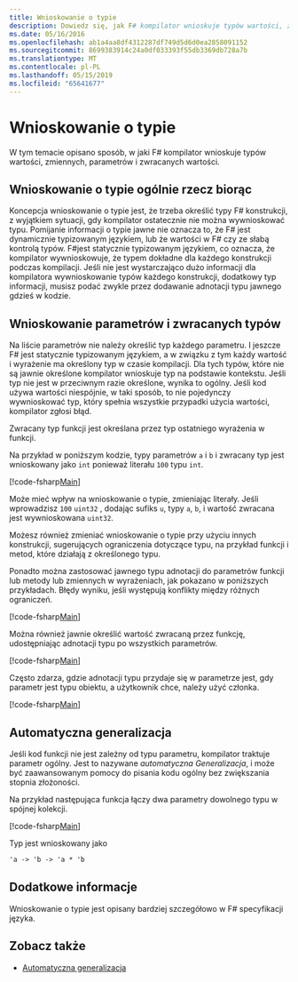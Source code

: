 ```yaml
---
title: Wnioskowanie o typie
description: Dowiedz się, jak F# kompilator wnioskuje typów wartości, zmiennych, parametrów i zwracanych wartości.
ms.date: 05/16/2016
ms.openlocfilehash: ab1a4aa8df4312287df749d5d6d0ea2858091152
ms.sourcegitcommit: 8699383914c24a0df033393f55db3369db728a7b
ms.translationtype: MT
ms.contentlocale: pl-PL
ms.lasthandoff: 05/15/2019
ms.locfileid: "65641677"
---
```

# <a name="type-inference"></a>Wnioskowanie o typie

W tym temacie opisano sposób, w jaki F# kompilator wnioskuje typów wartości, zmiennych, parametrów i zwracanych wartości.

## <a name="type-inference-in-general"></a>Wnioskowanie o typie ogólnie rzecz biorąc

Koncepcja wnioskowanie o typie jest, że trzeba określić typy F# konstrukcji, z wyjątkiem sytuacji, gdy kompilator ostatecznie nie można wywnioskować typu. Pomijanie informacji o typie jawne nie oznacza to, że F# jest dynamicznie typizowanym językiem, lub że wartości w F# czy ze słabą kontrolą typów. F#jest statycznie typizowanym językiem, co oznacza, że kompilator wywnioskowuje, że typem dokładne dla każdego konstrukcji podczas kompilacji. Jeśli nie jest wystarczająco dużo informacji dla kompilatora wywnioskowanie typów każdego konstrukcji, dodatkowy typ informacji, musisz podać zwykle przez dodawanie adnotacji typu jawnego gdzieś w kodzie.

## <a name="inference-of-parameter-and-return-types"></a>Wnioskowanie parametrów i zwracanych typów

Na liście parametrów nie należy określić typ każdego parametru. I jeszcze F# jest statycznie typizowanym językiem, a w związku z tym każdy wartość i wyrażenie ma określony typ w czasie kompilacji. Dla tych typów, które nie są jawnie określone kompilator wnioskuje typ na podstawie kontekstu. Jeśli typ nie jest w przeciwnym razie określone, wynika to ogólny. Jeśli kod używa wartości niespójnie, w taki sposób, to nie pojedynczy wywnioskować typ, który spełnia wszystkie przypadki użycia wartości, kompilator zgłosi błąd.

Zwracany typ funkcji jest określana przez typ ostatniego wyrażenia w funkcji.

Na przykład w poniższym kodzie, typy parametrów `a` i `b` i zwracany typ jest wnioskowany jako `int` ponieważ literału `100` typu `int`.

[!code-fsharp[Main](../../../samples/snippets/fsharp/lang-ref-3/snippet301.fs)]

Może mieć wpływ na wnioskowanie o typie, zmieniając literały. Jeśli wprowadzisz `100` `uint32` , dodając sufiks `u`, typy `a`, `b`, i wartość zwracana jest wywnioskowana `uint32`.

Możesz również zmieniać wnioskowanie o typie przy użyciu innych konstrukcji, sugerujących ograniczenia dotyczące typu, na przykład funkcji i metod, które działają z określonego typu.

Ponadto można zastosować jawnego typu adnotacji do parametrów funkcji lub metody lub zmiennych w wyrażeniach, jak pokazano w poniższych przykładach. Błędy wyniku, jeśli występują konflikty między różnych ograniczeń.

[!code-fsharp[Main](../../../samples/snippets/fsharp/lang-ref-3/snippet302.fs)]

Można również jawnie określić wartość zwracaną przez funkcję, udostępniając adnotacji typu po wszystkich parametrów.

[!code-fsharp[Main](../../../samples/snippets/fsharp/lang-ref-3/snippet303.fs)]

Często zdarza, gdzie adnotacji typu przydaje się w parametrze jest, gdy parametr jest typu obiektu, a użytkownik chce, należy użyć członka.

[!code-fsharp[Main](../../../samples/snippets/fsharp/lang-ref-3/snippet304.fs)]

## <a name="automatic-generalization"></a>Automatyczna generalizacja

Jeśli kod funkcji nie jest zależny od typu parametru, kompilator traktuje parametr ogólny. Jest to nazywane *automatyczna Generalizacja*, i może być zaawansowanym pomocy do pisania kodu ogólny bez zwiększania stopnia złożoności.

Na przykład następująca funkcja łączy dwa parametry dowolnego typu w spójnej kolekcji.

[!code-fsharp[Main](../../../samples/snippets/fsharp/lang-ref-3/snippet305.fs)]

Typ jest wnioskowany jako

```fsharp
'a -> 'b -> 'a * 'b
```

## <a name="additional-information"></a>Dodatkowe informacje

Wnioskowanie o typie jest opisany bardziej szczegółowo w F# specyfikacji języka.

## <a name="see-also"></a>Zobacz także

- [Automatyczna generalizacja](generics/automatic-generalization.md)
